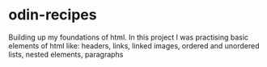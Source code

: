 # odin-recipes
Building up my foundations of html. 
In this project I was practising basic elements of html like: headers, links, linked images, ordered and unordered lists, nested elements, paragraphs 
